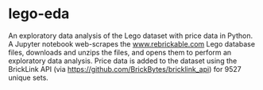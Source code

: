# lego-eda
An exploratory data analysis of the Lego dataset with price data in Python. A Jupyter notebook web-scrapes the www.rebrickable.com Lego database files, downloads and unzips the files, and opens them to perform an exploratory data analysis. Price data is added to the dataset using the BrickLink API (via https://github.com/BrickBytes/bricklink_api) for 9527 unique sets. 
